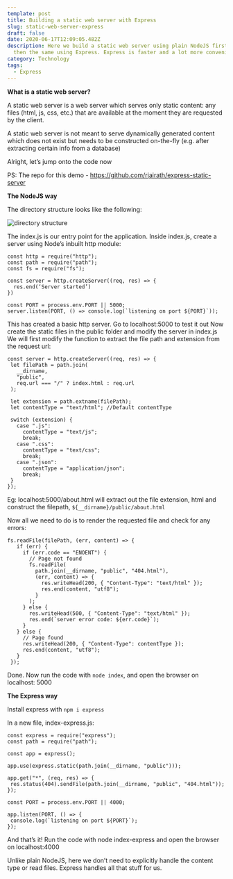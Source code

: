 ```yaml
---
template: post
title: Building a static web server with Express
slug: static-web-server-express
draft: false
date: 2020-06-17T12:09:05.482Z
description: Here we build a static web server using plain NodeJS first, and
  then the same using Express. Express is faster and a lot more convenient
category: Technology
tags:
  - Express
---
```

**What is a static web server?**

A static web server is a web server which serves only static content: any files (html, js, css, etc.) that are available at the moment they are requested by the client.

A static web server is not meant to serve dynamically generated content which does not exist but needs to be constructed on-the-fly  (e.g. after extracting certain info from a database)

Alright, let’s jump onto the code now

PS: The repo for this demo - https://github.com/rjairath/express-static-server

**The NodeJS way**

The directory structure looks like the following:

![directory structure](/media/2020-06-17_1.png "directory structure")

The index.js is our entry point for the application. Inside index.js, create a server using Node’s inbuilt http module:

```
const http = require("http");
const path = require("path");
const fs = require("fs");
 
const server = http.createServer((req, res) => {
  res.end(‘Server started’)
})
 
const PORT = process.env.PORT || 5000;
server.listen(PORT, () => console.log(`listening on port ${PORT}`));
```

This has created a basic http server. Go to localhost:5000 to test it out Now create the static files in the public folder and modify the server in index.js We will first modify the function to extract the file path and extension from the request url:

```
const server = http.createServer((req, res) => {
 let filePath = path.join(
   __dirname,
   "public",
   req.url === "/" ? index.html : req.url
 );
 
 let extension = path.extname(filePath);
 let contentType = "text/html"; //Default contentType
 
 switch (extension) {
   case ".js":
     contentType = "text/js";
     break;
   case ".css":
     contentType = "text/css";
     break;
   case ".json":
     contentType = "application/json";
     break;
 }
});
```

Eg: localhost:5000/about.html will extract out the file extension, html and construct the filepath,  `${__dirname}/public/about.html`

Now all we need to do is to render the requested file and check for any errors:

```
fs.readFile(filePath, (err, content) => {
   if (err) {
     if (err.code == "ENOENT") {
       // Page not found
       fs.readFile(
         path.join(__dirname, "public", "404.html"),
         (err, content) => {
           res.writeHead(200, { "Content-Type": "text/html" });
           res.end(content, "utf8");
         }
       );
     } else {
       res.writeHead(500, { "Content-Type": "text/html" });
       res.end(`server error code: ${err.code}`);
     }
   } else {
     // Page found
     res.writeHead(200, { "Content-Type": contentType });
     res.end(content, "utf8");
   }
 });
```

Done. Now run the code with `node index`, and open the browser on localhost: 5000

**The Express way**

Install express with `npm i express`

In a new file, index-express.js:

```
const express = require("express");
const path = require("path");
 
const app = express();
 
app.use(express.static(path.join(__dirname, "public")));
 
app.get("*", (req, res) => {
 res.status(404).sendFile(path.join(__dirname, "public", "404.html"));
});
 
const PORT = process.env.PORT || 4000;
 
app.listen(PORT, () => {
 console.log(`listening on port ${PORT}`);
});
```

And that’s it! Run the code with node index-express and open the browser on localhost:4000 

Unlike plain NodeJS, here we don’t need to explicitly handle the content type or read files. Express handles all that stuff for us.